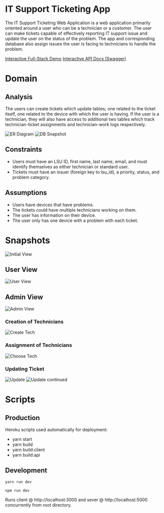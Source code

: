 # IT Support Ticketing App

The IT Support Ticketing Web Application is a web application primarily oriented around a user who can be a technician or a customer. The user can make tickets capable of effectively reporting IT support issue and update the user on the status of the problem. The app and corresponding database also assign issues the user is facing to technicians to handle the problem.

<a href="https://lsu-it-support-demo.herokuapp.com/">Interactive Full-Stack Demo</a>
<a href="https://lsu-it-support-demo.herokuapp.com/api/docs/">Interactive API Docs (Swagger)</a>

# Domain

## Analysis

The users can create tickets which update tables; one related to the ticket itself, one related to the device with which the user is having. If the user is a technician, they will also have access to additional two tables which track technician-ticket assignments and technician-work logs respectively.

![ER Diagram](./.assets/er-diagram.png)
![DB Snapshot](./.assets/db-snapshot.png)

## Constraints

- Users must have an LSU ID, first name, last name, email, and must identify themselves as either technician or standard user.
- Tickets must have an issuer (foreign key to lsu_id), a priority, status, and problem category.

## Assumptions

- Users have devices that have problems.
- The tickets could have multiple technicians working on them.
- The user has information on their device.
- The user only has one device with a problem with each ticket.

# Snapshots

![Initial View](./.assets/initial-view.png)

## User View

![User View](./.assets/user-view.png)

## Admin View

![Admin View](./.assets/admin-view.png)

### Creation of Technicians

![Create Tech](./.assets/new-tech.png)

### Assignment of Technicians

![Choose Tech](./.assets/choose-tech.png)

### Updating Ticket

![Update](./.assets/admin-update.png)
![Update continued](./.assets/admin-update2.png)

# Scripts

## Production

Heroku scripts used automatically for deployment:

- yarn start
- yarn build
- yarn build:client
- yarn build:api

## Development

```
yarn run dev
```

```
npm run dev
```

Runs client @ http://localhost:3000 and sever @ http://localhost:5000 concurrently from root directory.
